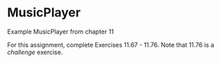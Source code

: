 # MusicPlayer
Example MusicPlayer from chapter 11

For this assignment, complete Exercises 11.67 - 11.76.  Note that 11.76 is a *challenge* exercise.